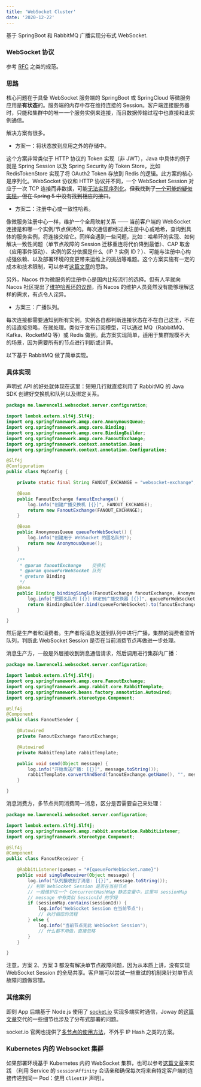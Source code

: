```yaml
---
title: 'WebSocket Cluster'
date: '2020-12-22'
---
```


基于 SpringBoot 和 RabbitMQ 广播实现分布式 WebSocket.

### WebSocket 协议

参考 [RFC](https://tools.ietf.org/html/rfc6455) 之类的规范。

### 思路

核心问题在于具备 WebSocket 服务端的 SpringBoot 或 SpringCloud 等微服务应用是**有状态**的。服务端的内存中存在维持连接的 Session。客户端连接服务器时，只能和集群中的唯一一个服务实例来连接，而且数据传输过程中也直接和此实例通信。

解决方案有很多。

- 方案一：将状态放到应用之外的存储中。

这个方案非常类似于 HTTP 协议的 Token 实现（非 JWT），Java 中具体的例子就是 Spring Session 以及 Spring Security 的 Token Store，比如 RedisTokenStore 实现了将 OAuth2 Token 存放到 Redis 的逻辑。此方案的核心是序列化。WebSocket 协议和 HTTP 协议并不同，一个 WebSocket Session 对应于一次 TCP 连接而非数据，可能[无法实现序列化](https://github.com/YeautyYE/netty-websocket-spring-boot-starter/issues/30)。~~但我找到了[一个可能的疑似实现](https://stackoverflow.com/questions/26853745/spring-websocket-in-a-tomcat-cluster#31553932)，但在 Spring 5 中没有找到相应的接口~~。

- 方案二：注册中心或一致性哈希。

像微服务注册中心一样，维护一个全局映射关系 —— 当前客户端的 WebSocket  连接是和哪一个实例/节点保持的。每次通信都经过此注册中心或哈希，查询到具体的服务实例，将连接交给它。同样会遇到一些问题，比如：哈希环的实现、如何解决一致性问题（单节点故障的 Session 迁移重连将代价降到最低）、CAP 取舍（应用事件驱动）、实例的区分依据是什么（IP ? 实例 ID？）、可能与注册中心构成强依赖、以及部署环境的变更带来运维上的挑战等难题。这个方案实施有一定的成本和技术限制，可以参考[这篇文章](https://segmentfault.com/a/1190000017307713)的思路。

另外，Nacos 作为微服务的注册中心是国内比较流行的选择。但有人早就向 Nacos 社区提出了[维护哈希环的议题](https://github.com/alibaba/nacos/issues/2114)，而 Nacos 的维护人员竟然没有能够理解这样的需求，有点令人诧异。

- 方案三：广播队列。

每次连接都需要通知到所有实例，实例各自都判断连接状态在不在自己这里，不在的话直接忽略，在就处理。类似于发布订阅模型，可以通过 MQ（RabbitMQ、Kafka、RocketMQ 等）或 Redis 做到。此方案实现简单，适用于集群规模不大的场景，因为需要所有的节点进行判断或计算。

以下基于 RabbitMQ 做了简单实现。

### 具体实现

声明式 API 的好处就体现在这里：短短几行就直接利用了 RabbitMQ 的 Java SDK 创建好交换机和队列以及绑定关系。

```java
package me.lawrenceli.websocket.server.configuration;

import lombok.extern.slf4j.Slf4j;
import org.springframework.amqp.core.AnonymousQueue;
import org.springframework.amqp.core.Binding;
import org.springframework.amqp.core.BindingBuilder;
import org.springframework.amqp.core.FanoutExchange;
import org.springframework.context.annotation.Bean;
import org.springframework.context.annotation.Configuration;

@Slf4j
@Configuration
public class MqConfig {

    private static final String FANOUT_EXCHANGE = "websocket-exchange";

    @Bean
    public FanoutExchange fanoutExchange() {
        log.info("创建广播交换机 [{}]", FANOUT_EXCHANGE);
        return new FanoutExchange(FANOUT_EXCHANGE);
    }

    @Bean
    public AnonymousQueue queueForWebSocket() {
        log.info("创建用于 WebSocket 的匿名队列");
        return new AnonymousQueue();
    }

    /**
     * @param fanoutExchange    交换机
     * @param queueForWebSocket 队列
     * @return Binding
     */
    @Bean
    public Binding bindingSingle(FanoutExchange fanoutExchange, AnonymousQueue queueForWebSocket) {
        log.info("把匿名队列 [{}] 绑定到广播交换器 [{}]", queueForWebSocket.getName(), fanoutExchange.getName());
        return BindingBuilder.bind(queueForWebSocket).to(fanoutExchange);
    }

}
```

然后是生产者和消费者。生产者将消息发送到队列中进行广播，集群的消费者监听队列，判断此 WebSocket Session 是否在当前消费节点再做进一步处理。

消息生产方，一般是外层接收到消息通信请求，然后调用进行集群内广播：

```java
package me.lawrenceli.websocket.server.configuration;

import lombok.extern.slf4j.Slf4j;
import org.springframework.amqp.core.FanoutExchange;
import org.springframework.amqp.rabbit.core.RabbitTemplate;
import org.springframework.beans.factory.annotation.Autowired;
import org.springframework.stereotype.Component;

@Slf4j
@Component
public class FanoutSender {

    @Autowired
    private FanoutExchange fanoutExchange;

    @Autowired
    private RabbitTemplate rabbitTemplate;

    public void send(Object message) {
        log.info("开始发送广播: [{}]", message.toString());
        rabbitTemplate.convertAndSend(fanoutExchange.getName(), "", message);
    }

}
```

消息消费方，多节点共同消费同一消息，区分是否需要自己来处理：

```java
package me.lawrenceli.websocket.server.configuration;

import lombok.extern.slf4j.Slf4j;
import org.springframework.amqp.rabbit.annotation.RabbitListener;
import org.springframework.stereotype.Component;

@Slf4j
@Component
public class FanoutReceiver {

    @RabbitListener(queues = "#{queueForWebSocket.name}")
    public void singleReceiver(Object message) {
        log.info("队列接收到了消息: [{}]", message.toString());
        // 判断 WebSocket Session 是否在当前节点
        // 一般维护在一个 ConcurrentHashMap 静态变量中，这里叫 sessionMap
        // message 中有类似 SessionId 的字段
        if (sessionMap.contains(sessionId)) {
            log.info("WebSocket Session 在当前节点");
            // 执行相应的流程
        } else {
            log.info("当前节点无此 WebSocket Session");
            // 什么都不用做，直接忽略
        }
    }

}
```

注意，方案 2、方案 3 都没有解决单节点故障问题，因为从本质上讲，没有实现 WebSocket Session 的全局共享。客户端可以尝试一些重试的机制来针对单节点故障问题做容错。

### 其他案例

即刻 App 后端基于 Node.js 使用了 [socket.io](http://socket.io) 实现多端实时通信，Joway 的[这篇文章](https://blog.joway.io/posts/socket-io/)交代的一些细节也涉及了分布式部署的问题。

socket.io 官网也提供了[多节点的使用方法](https://socket.io/docs/v3/using-multiple-nodes/index.html)，不外乎 IP Hash 之类的方案。

### Kubernetes 内的 Websocket 集群

如果部署环境基于 Kubernetes 内的 WebSocket 集群，也可以参考[这篇文章](https://www.qikqiak.com/post/socketio-multiple-nodes-in-kubernetes/)来实践 （利用 Service 的 `sessionAffinity` 会话亲和确保每次将来自特定客户端的连接传递到同一 Pod：使用 `ClientIP` 声明）。